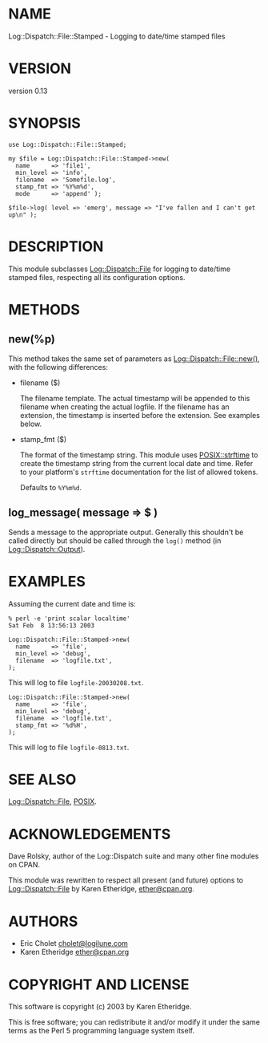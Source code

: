# NAME

Log::Dispatch::File::Stamped - Logging to date/time stamped files

# VERSION

version 0.13

# SYNOPSIS

    use Log::Dispatch::File::Stamped;

    my $file = Log::Dispatch::File::Stamped->new(
      name      => 'file1',
      min_level => 'info',
      filename  => 'Somefile.log',
      stamp_fmt => '%Y%m%d',
      mode      => 'append' );

    $file->log( level => 'emerg', message => "I've fallen and I can't get up\n" );

# DESCRIPTION

This module subclasses [Log::Dispatch::File](https://metacpan.org/pod/Log::Dispatch::File) for logging to date/time
stamped files, respecting all its configuration options.

# METHODS

## new(%p)

This method takes the same set of parameters as [Log::Dispatch::File::new()](https://metacpan.org/pod/Log::Dispatch::File#new),
with the following differences:

- filename ($)

    The filename template. The actual timestamp will be appended to this filename
    when creating the actual logfile. If the filename has an extension, the
    timestamp is inserted before the extension. See examples below.

- stamp\_fmt ($)

    The format of the timestamp string. This module uses [POSIX::strftime](https://metacpan.org/pod/POSIX#strftime) to
    create the timestamp string from the current local date and time.
    Refer to your platform's `strftime` documentation for the list of allowed
    tokens.

    Defaults to `%Y%m%d`.

## log\_message( message => $ )

Sends a message to the appropriate output.  Generally this
shouldn't be called directly but should be called through the
`log()` method (in [Log::Dispatch::Output](https://metacpan.org/pod/Log::Dispatch::Output)).

# EXAMPLES

Assuming the current date and time is:

    % perl -e 'print scalar localtime'
    Sat Feb  8 13:56:13 2003

    Log::Dispatch::File::Stamped->new(
      name      => 'file',
      min_level => 'debug',
      filename  => 'logfile.txt',
    );

This will log to file `logfile-20030208.txt`.

    Log::Dispatch::File::Stamped->new(
      name      => 'file',
      min_level => 'debug',
      filename  => 'logfile.txt',
      stamp_fmt => '%d%H',
    );

This will log to file `logfile-0813.txt`.

# SEE ALSO

[Log::Dispatch::File](https://metacpan.org/pod/Log::Dispatch::File), [POSIX](https://metacpan.org/pod/POSIX).

# ACKNOWLEDGEMENTS

Dave Rolsky, author of the Log::Dispatch suite and many other
fine modules on CPAN.

This module was rewritten to respect all present (and future) options to
[Log::Dispatch::File](https://metacpan.org/pod/Log::Dispatch::File) by Karen Etheridge, <ether@cpan.org>.

# AUTHORS

- Eric Cholet <cholet@logilune.com>
- Karen Etheridge <ether@cpan.org>

# COPYRIGHT AND LICENSE

This software is copyright (c) 2003 by Karen Etheridge.

This is free software; you can redistribute it and/or modify it under
the same terms as the Perl 5 programming language system itself.
